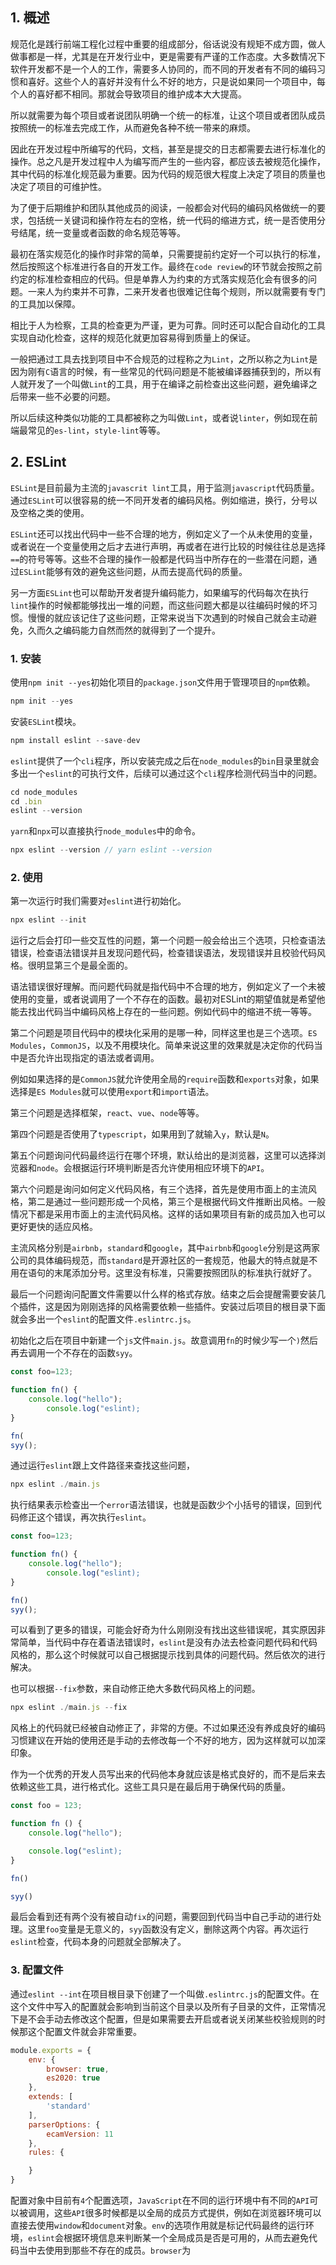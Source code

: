 ## 1. 概述

规范化是践行前端工程化过程中重要的组成部分，俗话说没有规矩不成方圆，做人做事都是一样，尤其是在开发行业中，更是需要有严谨的工作态度。大多数情况下软件开发都不是一个人的工作，需要多人协同的，而不同的开发者有不同的编码习惯和喜好。这些个人的喜好并没有什么不好的地方，只是说如果同一个项目中，每个人的喜好都不相同。那就会导致项目的维护成本大大提高。

所以就需要为每个项目或者说团队明确一个统一的标准，让这个项目或者团队成员按照统一的标准去完成工作，从而避免各种不统一带来的麻烦。

因此在开发过程中所编写的代码，文档，甚至是提交的日志都需要去进行标准化的操作。总之凡是开发过程中人为编写而产生的一些内容，都应该去被规范化操作，其中代码的标准化规范最为重要。因为代码的规范很大程度上决定了项目的质量也决定了项目的可维护性。

为了便于后期维护和团队其他成员的阅读，一般都会对代码的编码风格做统一的要求，包括统一关键词和操作符左右的空格，统一代码的缩进方式，统一是否使用分号结尾，统一变量或者函数的命名规范等等。

最初在落实规范化的操作时非常的简单，只需要提前约定好一个可以执行的标准，然后按照这个标准进行各自的开发工作。最终在```code review```的环节就会按照之前约定的标准检查相应的代码。但是单靠人为约束的方式落实规范化会有很多的问题。一来人为约束并不可靠，二来开发者也很难记住每个规则，所以就需要有专门的工具加以保障。

相比于人为检察，工具的检查更为严谨，更为可靠。同时还可以配合自动化的工具实现自动化检查，这样的规范化就更加容易得到质量上的保证。

一般把通过工具去找到项目中不合规范的过程称之为```Lint```，之所以称之为```Lint```是因为刚有```C```语言的时候，有一些常见的代码问题是不能被编译器捕获到的，所以有人就开发了一个叫做```Lint```的工具，用于在编译之前检查出这些问题，避免编译之后带来一些不必要的问题。

所以后续这种类似功能的工具都被称之为叫做```Lint```，或者说```linter```，例如现在前端最常见的```es-lint```，```style-lint```等等。

## 2. ESLint

```ESLint```是目前最为主流的```javascrit lint```工具，用于监测```javascript```代码质量。通过```ESLint```可以很容易的统一不同开发者的编码风格。例如缩进，换行，分号以及空格之类的使用。

```ESLint```还可以找出代码中一些不合理的地方，例如定义了一个从未使用的变量，或者说在一个变量使用之后才去进行声明，再或者在进行比较的时候往往总是选择```==```的符号等等。这些不合理的操作一般都是代码当中所存在的一些潜在问题，通过```ESLint```能够有效的避免这些问题，从而去提高代码的质量。

另一方面```ESLint```也可以帮助开发者提升编码能力，如果编写的代码每次在执行```lint```操作的时候都能够找出一堆的问题，而这些问题大都是以往编码时候的坏习惯。慢慢的就应该记住了这些问题，正常来说当下次遇到的时候自己就会主动避免，久而久之编码能力自然而然的就得到了一个提升。

### 1. 安装


使用```npm init --yes```初始化项目的```package.json```文件用于管理项目的```npm```依赖。

```js
npm init --yes
```

安装```ESLint```模块。

```js
npm install eslint --save-dev
```

```eslint```提供了一个```cli```程序，所以安装完成之后在```node_modules```的```bin```目录里就会多出一个```eslint```的可执行文件，后续可以通过这个```cli```程序检测代码当中的问题。

```js
cd node_modules
cd .bin
eslint --version
```

```yarn```和```npx```可以直接执行```node_modules```中的命令。

```js
npx eslint --version // yarn eslint --version
```

### 2. 使用

第一次运行时我们需要对```eslint```进行初始化。

```js
npx eslint --init
```

运行之后会打印一些交互性的问题，第一个问题一般会给出三个选项，只检查语法错误，检查语法错误并且发现问题代码，检查错误语法，发现错误并且校验代码风格。很明显第三个是最全面的。

语法错误很好理解。而问题代码就是指代码中不合理的地方，例如定义了一个未被使用的变量，或者说调用了一个不存在的函数。最初对ESLint的期望值就是希望他能去找出代码当中编码风格上存在的一些问题。例如代码中的缩进不统一等等。

第二个问题是项目代码中的模块化采用的是哪一种，同样这里也是三个选项。```ES Modules```，```CommonJS```，以及不用模块化。简单来说这里的效果就是决定你的代码当中是否允许出现指定的语法或者调用。

例如如果选择的是```CommonJS```就允许使用全局的```require```函数和```exports```对象，如果选择是```ES Modules```就可以使用```export```和```import```语法。

第三个问题是选择框架，```react```、```vue```、```node```等等。

第四个问题是否使用了```typescript```，如果用到了就输入```y```，默认是```N```。

第五个问题询问代码最终运行在哪个环境，默认给出的是浏览器，这里可以选择浏览器和```node```。会根据运行环境判断是否允许使用相应环境下的```API```。

第六个问题是询问如何定义代码风格，有三个选择，首先是使用市面上的主流风格，第二是通过一些问题形成一个风格，第三个是根据代码文件推断出风格。一般情况下都是采用市面上的主流代码风格。这样的话如果项目有新的成员加入也可以更好更快的适应风格。

主流风格分别是```airbnb```，```standard```和```google```，其中```airbnb```和```google```分别是这两家公司的具体编码规范，而```standard```是开源社区的一套规范，他最大的特点就是不用在语句的末尾添加分号。这里没有标准，只需要按照团队的标准执行就好了。

最后一个问题询问配置文件需要以什么样的格式存放。结束之后会提醒需要安装几个插件，这是因为刚刚选择的风格需要依赖一些插件。安装过后项目的根目录下面就会多出一个```eslint```的配置文件```.eslintrc.js```。

初始化之后在项目中新建一个```js```文件```main.js```。故意调用```fn```的时候少写一个```)```然后再去调用一个不存在的函数```syy```。

```js
const foo=123;

function fn() {
    console.log("hello");
        console.log("eslint);
}

fn(
syy();
```

通过运行```eslint```跟上文件路径来查找这些问题，

```js
npx eslint ./main.js
```

执行结果表示检查出一个```error```语法错误，也就是函数少个小括号的错误，回到代码修正这个错误，再次执行```eslint```。

```js
const foo=123;

function fn() {
    console.log("hello");
        console.log("eslint);
}

fn()
syy();
```

可以看到了更多的错误，可能会好奇为什么刚刚没有找出这些错误呢，其实原因非常简单，当代码中存在着语法错误时，```eslint```是没有办法去检查问题代码和代码风格的，那么这个时候就可以自己根据提示找到具体的问题代码。然后依次的进行解决。

也可以根据```--fix```参数，来自动修正绝大多数代码风格上的问题。

```js
npx eslint ./main.js --fix
```

风格上的代码就已经被自动修正了，非常的方便。不过如果还没有养成良好的编码习惯建议在开始的使用还是手动的去修改每一个不好的地方，因为这样就可以加深印象。

作为一个优秀的开发人员写出来的代码他本身就应该是格式良好的，而不是后来去依赖这些工具，进行格式化。这些工具只是在最后用于确保代码的质量。

```js
const foo = 123;

function fn () {
    console.log("hello");

    console.log("eslint);
}

fn()

syy()
```

最后会看到还有两个没有被自动```fix```的问题，需要回到代码当中自己手动的进行处理。这里```foo```变量是无意义的，```syy```函数没有定义，删除这两个内容。再次运行```eslint```检查，代码本身的问题就全部解决了。

### 3. 配置文件

通过```eslint --int```在项目根目录下创建了一个叫做```.eslintrc.js```的配置文件。在这个文件中写入的配置就会影响到当前这个目录以及所有子目录的文件，正常情况下是不会手动去修改这个配置，但是如果需要去开启或者说关闭某些校验规则的时候那这个配置文件就会非常重要。

```js
module.exports = {
    env: {
        browser: true,
        es2020: true
    },
    extends: [
        'standard'
    ],
    parserOptions: {
        ecamVersion: 11
    },
    rules: {

    }
}
```

配置对象中目前有```4```个配置选项，```JavaScript```在不同的运行环境中有不同的```API```可以被调用，这些```API```很多时候都是以全局的成员方式提供，例如在浏览器环境可以直接去使用```window```和```document```对象。```env```的选项作用就是标记代码最终的运行环境，```eslint```会根据环境信息来判断某一个全局成员是否是可用的，从而去避免代码当中去使用到那些不存在的成员。```browser```为